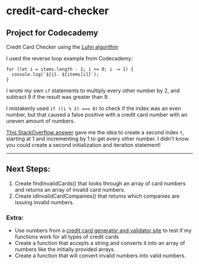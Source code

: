 # credit-card-checker

## Project for Codecademy

Credit Card Checker using the [Luhn algorithm](https://en.wikipedia.org/wiki/Luhn_algorithm#Description)

I used the reverse loop example from Codecademy:

```
for (let i = items.length - 1; i >= 0; i -= 1) {
  console.log(`${i}. ${items[i]}`);
}
```

I wrote my own `if` statements to multiply every other number by 2, and subtract 9 if the result was greater than 9.

I mistakenly used `if ((i % 2) === 0)` to check if the index was an even number, but that caused a false positive with a credit card number with an uneven amount of numbers.

[This StackOverflow answer](https://stackoverflow.com/a/30713300/21346087) gave me the idea to create a second index `t`, starting at 1 and incrementing by 1 to get every other number. I didn't know you could create a second initialization and iteration statement!

***

## Next Steps:

1. Create findInvalidCards() that looks through an array of card numbers and returns an array of invalid card numbers.
2. Create idInvalidCardCompanies() that returns which companies are issuing invalid numbers.

### Extra:

- Use numbers from a [credit card generator and validator site](https://www.freeformatter.com/credit-card-number-generator-validator.html) to test if my functions work for all types of credit cards
- Create a function that accepts a string and converts it into an array of numbers like the initially provided arrays.
- Create a function that will convert invalid numbers into valid numbers. 
